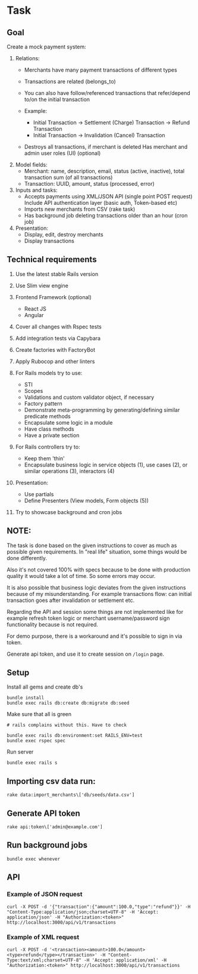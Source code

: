 # Task
## Goal
Create a mock payment system:

1. Relations:
     - Merchants have many payment transactions of different types
     - Transactions are related (belongs_to)

     - You can also have follow/referenced transactions that refer/depend to/on the initial transaction

     - Example:
       - Initial Transaction -> Settlement (Charge) Transaction -> Refund Transaction
       - Initial Transaction -> Invalidation (Cancel) Transaction
     - Destroys all transactions, if merchant is deleted Has merchant and admin user roles (UI) (optional)
2. Model fields:
     - Merchant: name, description, email, status (active, inactive), total transaction sum (of all transactions)
     - Transaction: UUID, amount, status (processed, error)
3. Inputs and tasks:
    - Accepts payments using XML/JSON API (single point POST request) Include API authentication layer (basic auth, Token-based etc)
    - Imports new merchants from CSV (rake task)
    - Has background job deleting transactions older than an hour (cron job)
4. Presentation:
    - Display, edit, destroy merchants
    - Display transactions

## Technical requirements
1. Use the latest stable Rails version
2. Use Slim view engine
3. Frontend Framework (optional)
    - React JS
    - Angular
4. Cover all changes with Rspec tests
5. Add integration tests via Capybara
6. Create factories with FactoryBot
7. Apply Rubocop and other linters
8. For Rails models try to use:
    -  STI
    -  Scopes
    -  Validations and custom validator object, if necessary
    -  Factory pattern
    -  Demonstrate meta-programming by generating/defining similar predicate methods
    -  Encapsulate some logic in a module
    -  Have class methods
    -  Have a private section
9. For Rails controllers try to:
   -  Keep them 'thin'
   - Encapsulate business logic in service objects (1), use cases (2), or similar
operations (3), interactors (4)

10. Presentation:
    - Use partials
    - Define Presenters (View models, Form objects (5))

11. Try to showcase background and cron jobs
## NOTE:

The task is done based on the given instructions to cover as much as possible given requirements.
In "real life" situation, some things would be done differently.

Also it's not covered 100% with specs because to be done with production quality
it would take a lot of time. So some errors may occur.

It is also possible that business logic deviates from the given instructions because of my misunderstanding.
For example transactions flow: can initial transaction goes after invalidation or settlement etc.

Regarding the API and session some things are not implemented like for example refresh token logic
or merchant username/password sign functionality because is not required.

For demo purpose, there is a workaround and it's possible to sign in via token.

Generate api token, and use it to create session on `/login` page.

## Setup

Install all gems and create db's

```
bundle install
bundle exec rails db:create db:migrate db:seed
```

Make sure that all is green

```
# rails complains without this. Have to check

bundle exec rails db:environment:set RAILS_ENV=test
bundle exec rspec spec
```

Run server

```
bundle exec rails s
```

## Importing csv data run:

```
rake data:import_merchants\['db/seeds/data.csv']
```

## Generate API token

```
rake api:token\['admin@example.com']
```

## Run background jobs

```
bundle exec whenever
```

## API

### Example of JSON request

```
curl -X POST -d '{"transaction":{"amount":100.0,"type":"refund"}}' -H "Content-Type:application/json;charset=UTF-8" -H 'Accept: application/json' -H "Authorization:<token>" http://localhost:3000/api/v1/transactions
```

### Example of XML request

```
curl -X POST -d '<transaction><amount>100.0</amount><type>refund</type></transaction>' -H "Content-Type:text/xml;charset=UTF-8" -H 'Accept: application/xml' -H "Authorization:<token>" http://localhost:3000/api/v1/transactions
```
